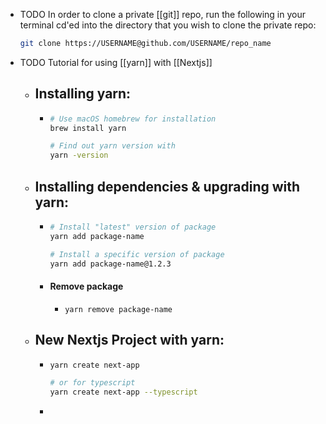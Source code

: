 - TODO In order to clone a private [[git]] repo, run the following in your terminal cd'ed into the directory that you wish to clone the private repo:
  ```bash
  git clone https://USERNAME@github.com/USERNAME/repo_name
  ````
- TODO Tutorial for using [[yarn]] with [[Nextjs]]
	- ## Installing yarn:
		-
		  ```bash
		  # Use macOS homebrew for installation
		  brew install yarn
		  
		  # Find out yarn version with
		  yarn -version
		  ```
	- ## Installing dependencies & upgrading with yarn:
		-
		  ```bash
		  # Install "latest" version of package
		  yarn add package-name
		  
		  # Install a specific version of package
		  yarn add package-name@1.2.3
		  ```
		- #### Remove package
			- `yarn remove package-name`
	- ## New Nextjs Project with yarn:
		-
		  ```bash
		  yarn create next-app
		  
		  # or for typescript
		  yarn create next-app --typescript
		  ```
		-